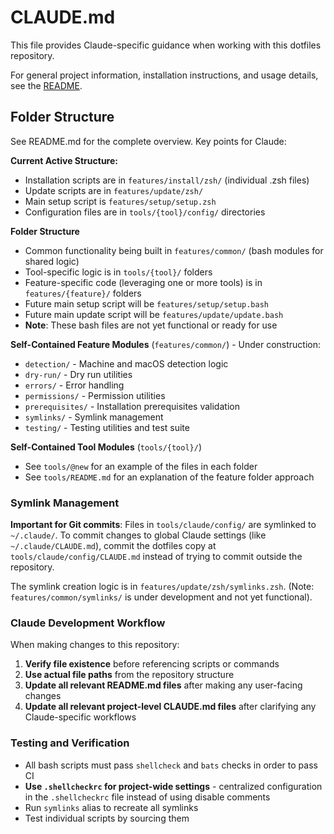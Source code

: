 # CLAUDE.md

This file provides Claude-specific guidance when working with this dotfiles repository.

For general project information, installation instructions, and usage details, see the [README](./README.md).

## Folder Structure

See README.md for the complete overview. Key points for Claude:

**Current Active Structure:**

- Installation scripts are in `features/install/zsh/` (individual .zsh files)
- Update scripts are in `features/update/zsh/`
- Main setup script is `features/setup/setup.zsh`
- Configuration files are in `tools/{tool}/config/` directories

**Folder Structure**

- Common functionality being built in `features/common/` (bash modules for shared logic)
- Tool-specific logic is in `tools/{tool}/` folders
- Feature-specific code (leveraging one or more tools) is in `features/{feature}/` folders
- Future main setup script will be `features/setup/setup.bash`
- Future main update script will be `features/update/update.bash`
- **Note**: These bash files are not yet functional or ready for use

**Self-Contained Feature Modules** (`features/common/`) - Under construction:

- `detection/` - Machine and macOS detection logic
- `dry-run/` - Dry run utilities
- `errors/` - Error handling
- `permissions/` - Permission utilities
- `prerequisites/` - Installation prerequisites validation
- `symlinks/` - Symlink management
- `testing/` - Testing utilities and test suite

**Self-Contained Tool Modules** (`tools/{tool}/`)

- See `tools/@new` for an example of the files in each folder
- See `tools/README.md` for an explanation of the feature folder approach

### Symlink Management

**Important for Git commits**: Files in `tools/claude/config/` are symlinked to `~/.claude/`. To commit changes to global Claude settings (like `~/.claude/CLAUDE.md`), commit the dotfiles copy at `tools/claude/config/CLAUDE.md` instead of trying to commit outside the repository.

The symlink creation logic is in `features/update/zsh/symlinks.zsh`. (Note: `features/common/symlinks/` is under development and not yet functional).

### Claude Development Workflow

When making changes to this repository:

1. **Verify file existence** before referencing scripts or commands
1. **Use actual file paths** from the repository structure
1. **Update all relevant README.md files** after making any user-facing changes
1. **Update all relevant project-level CLAUDE.md files** after clarifying any Claude-specific workflows

### Testing and Verification

- All bash scripts must pass `shellcheck` and `bats` checks in order to pass CI
- **Use `.shellcheckrc` for project-wide settings** - centralized configuration in the `.shellcheckrc` file instead of using disable comments
- Run `symlinks` alias to recreate all symlinks
- Test individual scripts by sourcing them
